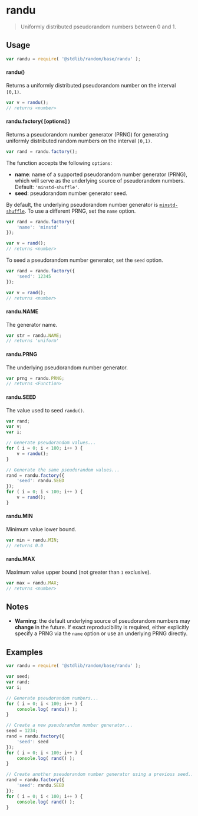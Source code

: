# randu

> Uniformly distributed pseudorandom numbers between 0 and 1.

<section class="usage">

## Usage

```javascript
var randu = require( '@stdlib/random/base/randu' );
```

#### randu()

Returns a uniformly distributed pseudorandom number on the interval `[0,1)`.

```javascript
var v = randu();
// returns <number>
```

#### randu.factory( \[options] )

Returns a pseudorandom number generator (PRNG) for generating uniformly distributed random numbers on the interval `[0,1)`.

```javascript
var rand = randu.factory();
```

The function accepts the following `options`:

-   **name**: name of a supported pseudorandom number generator (PRNG), which will serve as the underlying source of pseudorandom numbers. Default: `'minstd-shuffle'`.
-   **seed**: pseudorandom number generator seed.

By default, the underlying pseudorandom number generator is [`minstd-shuffle`][@stdlib/random/base/minstd-shuffle]. To use a different PRNG, set the `name` option.

```javascript
var rand = randu.factory({
    'name': 'minstd'
});

var v = rand();
// returns <number>
```

To seed a pseudorandom number generator, set the `seed` option.

```javascript
var rand = randu.factory({
    'seed': 12345
});

var v = rand();
// returns <number>
```

#### randu.NAME

The generator name.

```javascript
var str = randu.NAME;
// returns 'uniform'
```

#### randu.PRNG

The underlying pseudorandom number generator.

```javascript
var prng = randu.PRNG;
// returns <Function>
```

#### randu.SEED

The value used to seed `randu()`.

```javascript
var rand;
var v;
var i;

// Generate pseudorandom values...
for ( i = 0; i < 100; i++ ) {
    v = randu();
}

// Generate the same pseudorandom values...
rand = randu.factory({
    'seed': randu.SEED
});
for ( i = 0; i < 100; i++ ) {
    v = rand();
}
```

#### randu.MIN

Minimum value lower bound.

```javascript
var min = randu.MIN;
// returns 0.0
```

#### randu.MAX

Maximum value upper bound (not greater than `1` exclusive).

```javascript
var max = randu.MAX;
// returns <number>
```

</section>

<!-- /.usage -->

<section class="notes">

## Notes

-   **Warning**: the default underlying source of pseudorandom numbers may **change** in the future. If exact reproducibility is required, either explicitly specify a PRNG via the `name` option or use an underlying PRNG directly.

</section>

<!-- /.notes -->

<section class="examples">

## Examples

<!-- eslint no-undef: "error" -->

```javascript
var randu = require( '@stdlib/random/base/randu' );

var seed;
var rand;
var i;

// Generate pseudorandom numbers...
for ( i = 0; i < 100; i++ ) {
    console.log( randu() );
}

// Create a new pseudorandom number generator...
seed = 1234;
rand = randu.factory({
    'seed': seed
});
for ( i = 0; i < 100; i++ ) {
    console.log( rand() );
}

// Create another pseudorandom number generator using a previous seed...
rand = randu.factory({
    'seed': randu.SEED
});
for ( i = 0; i < 100; i++ ) {
    console.log( rand() );
}
```

</section>

<!-- /.examples -->

<section class="links">

[@stdlib/random/base/minstd-shuffle]: https://github.com/stdlib-js/stdlib/tree/develop/lib/node_modules/%40stdlib/random/base/minstd-shuffle

</section>

<!-- /.links -->
